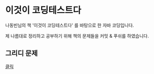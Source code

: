 # 이것이 코딩테스트다
나동빈님의 책 '이것이 코딩테스트다' 를 바탕으로 한 자바 코딩입니다.

제 나름대로 정리하고 공부하기 위해 책의 문제들을 커밋 & 푸쉬를 하였습니다.

## 그리디 문제
[클릭](https://github.com/azurealstn/coding-test/blob/master/greed.md)
